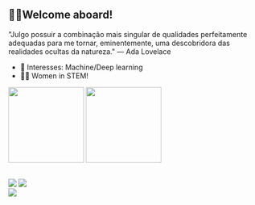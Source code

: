 ## 🖖🏼Welcome aboard!


"Julgo possuir a combinação mais singular de qualidades perfeitamente adequadas para me tornar, eminentemente, uma descobridora das realidades ocultas da natureza." — Ada Lovelace
- 🔭 Interesses: Machine/Deep learning
- 👩‍💻 Women in STEM!

<div>
  <img height="150em" src="https://github-readme-stats.vercel.app/api?username=brunamilhomem99&show_icons=true&theme=midnight-purple"/>
  <img height="150em" src="https://github-readme-stats.vercel.app/api/top-langs/?username=brunamilhomem99&layout=compact&langs_count=7&theme=midnight-purple"/>

  ##
 
<div> 
  <a href="https://www.instagram.com/milhomemboonie/" target="_blank"><img src="https://img.shields.io/badge/-Instagram-%23E4405F?style=for-the-badge&logo=instagram&logoColor=white" target="_blank"></a>
  <a href = "mailto:brunarm99@gmail.com"><img src="https://img.shields.io/badge/-Gmail-%23333?style=for-the-badge&logo=gmail&logoColor=white" target="_blank"></a>
</div>
  <a href="https://www.linkedin.com/in/bruna-rodrigues-milhomem-12692b283" target="_blank"><img src="https://img.shields.io/badge/-LinkedIn-%230077B5?style=for-the-badge&logo=linkedin&logoColor=white" target="_blank"></a> 
